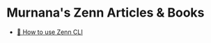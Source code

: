 # Murnana's Zenn Articles & Books

* [📘 How to use Zenn CLI](https://zenn.dev/zenn/articles/zenn-cli-guide)

